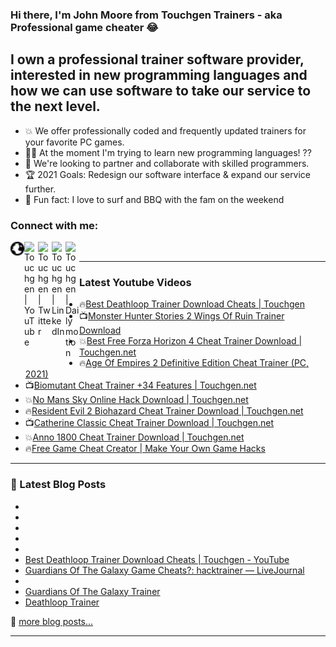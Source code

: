 ### Hi there, I'm John Moore from Touchgen Trainers - aka Professional game cheater 😂
## I own a professional trainer software provider, interested in new programming languages and how we can use software to take our service to the next level.

- 💥 We offer professionally coded and frequently updated trainers for your favorite PC games.
- 👩‍💻 At the moment I'm trying to learn new programming languages! ??
- 🤝 We're looking to partner and collaborate with skilled programmers.
- 🏆 2021 Goals: Redesign our software interface & expand our service further. 
- 🎉 Fun fact: I love to surf and BBQ with the fam on the weekend


### Connect with me:

[<img align="left" alt="Touchgen.net" width="22px" src="https://raw.githubusercontent.com/iconic/open-iconic/master/svg/globe.svg" />][website]
[<img align="left" alt="Touchgen | YouTube" width="22px" src="https://cdn.jsdelivr.net/npm/simple-icons@v3/icons/youtube.svg" />][youtube]
[<img align="left" alt="Touchgen | Twitter" width="22px" src="https://cdn.jsdelivr.net/npm/simple-icons@v3/icons/twitter.svg" />][twitter]
[<img align="left" alt="Touchgen | LinkedIn" width="22px" src="https://cdn.jsdelivr.net/npm/simple-icons@v3/icons/linkedin.svg" />][linkedin]
[<img align="left" alt="Touchgen | Dailymotion" width="22px" src="https://cdn.jsdelivr.net/npm/simple-icons@v3/icons/dailymotion.svg" />][dailymotion]

<br />

---
### Latest Youtube Videos

<!-- VIDEO-POST-LIST:START -->
 - 🔥[Best Deathloop Trainer Download Cheats | Touchgen](https://www.youtube.com/watch?v=5v8PQ1t9aY4)
 - 📺[Monster Hunter Stories 2 Wings Of Ruin Trainer Download](https://www.youtube.com/watch?v=m7LnELAjk80)
 - 💥[Best Free Forza Horizon 4 Cheat Trainer Download | Touchgen.net](https://www.youtube.com/watch?v=ZixpLiQOwTI)
 - 🔥[Age Of Empires 2 Definitive Edition Cheat Trainer (PC, 2021)](https://www.youtube.com/watch?v=bvS_SpkM8OY)
 - 📺[Biomutant Cheat Trainer +34 Features | Touchgen.net](https://www.youtube.com/watch?v=6x49LC36TqQ)
 - 💥[No Mans Sky Online Hack Download | Touchgen.net](https://www.youtube.com/watch?v=PvwQfcyvuKI)
 - 🔥[Resident Evil 2 Biohazard Cheat Trainer Download | Touchgen.net](https://www.youtube.com/watch?v=vNnX3V95VGM)
 - 📺[Catherine Classic Cheat Trainer Download | Touchgen.net](https://www.youtube.com/watch?v=0aAIWPxjNKc)
 - 💥[Anno 1800 Cheat Trainer Download | Touchgen.net](https://www.youtube.com/watch?v=e7TYrFqeWzk)
 - 🔥[Free Game Cheat Creator | Make Your Own Game Hacks](https://www.youtube.com/watch?v=_txs616ymqE)<!-- VIDEO-POST-LIST:END -->
---

### 🧾 Latest Blog Posts

<!-- BLOG-POST-LIST:START -->
- [](https://www.pinterest.ca/pin/819021882238858789/)
- [](https://www.pinterest.ca/pin/819021882238827129/)
- [](https://www.pinterest.ca/pin/819021882238795908/)
- [](https://www.pinterest.ca/pin/819021882238761432/)
- [](https://www.pinterest.ca/pin/819021882238729607/)
- [Best Deathloop Trainer Download Cheats | Touchgen - YouTube](https://www.youtube.com/watch?v=5v8PQ1t9aY4&feature=youtu.be)
- [Guardians Of The Galaxy Game Cheats?: hacktrainer — LiveJournal](https://hacktrainer.livejournal.com/1007.html)
- [](https://www.pinterest.ca/pin/819021882238700649/)
- [Guardians Of The Galaxy Trainer](https://www.touchgen.net/guardians-of-the-galaxy-trainer/)
- [Deathloop Trainer](https://www.pinterest.ca/pin/819021882238638641/)
<!-- BLOG-POST-LIST:END -->

📖 [more blog posts...](https://touchgen-gaming-trainers.blogspot.com)

---


[website]: https://www.touchgen.net
[twitter]: https://twitter.com/touchgentrainer
[youtube]: https://www.youtube.com/c/Touchgen
[dailymotion]: https://www.dailymotion.com/dm_aedae9e8c0bf3c7b8a4c59d9a0f042c6
[linkedin]: https://www.linkedin.com/company/touchgencheats
